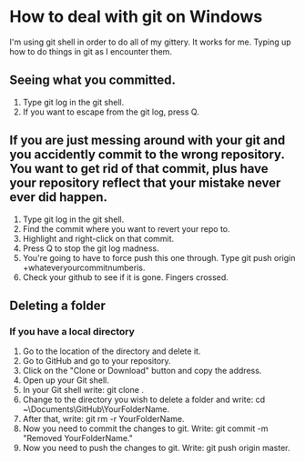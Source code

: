 # How to deal with git on Windows
I'm using git shell in order to do all of my gittery. It works for me. Typing up how to do things in git as I encounter them.

## Seeing what you committed.
1. Type git log in the git shell.
2. If you want to escape from the git log, press Q.

## If you are just messing around with your git and you accidently commit to the wrong repository. You want to get rid of that commit, plus  have your repository reflect that your mistake never ever did happen.
1. Type git log in the git shell.
2. Find the commit where you want to revert your repo to.
3. Highlight and right-click on that commit.
4. Press Q to stop the git log madness.
5. You're going to have to force push this one through. Type git push origin +whateveryourcommitnumberis.
6. Check your github to see if it is gone. Fingers crossed.

## Deleting a folder 

### If you have a local directory
1. Go to the location of the directory and delete it.
2. Go to GitHub and go to your repository. 
3. Click on the "Clone or Download" button and copy the address.
4. Open up your Git shell.
5. In your Git shell write: git clone <paste your repository>.
6. Change to the directory you wish to delete a folder and write: cd ~\Documents\GitHub\YourFolderName.
7. After that, write: git rm -r YourFolderName.
8. Now you need to commit the changes to git. Write: git commit -m "Removed YourFolderName."
9. Now you need to push the changes to git. Write: git push origin master.


